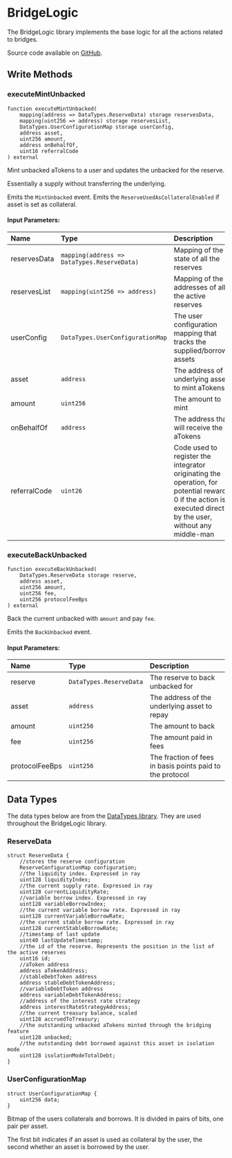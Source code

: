 # BridgeLogic

The BridgeLogic library implements the base logic for all the actions related to bridges. 

Source code available on [GitHub](https://github.com/aave/aave-v3-core/blob/master/contracts/protocol/libraries/logic/BridgeLogic.sol).

## Write Methods

### executeMintUnbacked

```solidity
function executeMintUnbacked(
    mapping(address => DataTypes.ReserveData) storage reservesData,
    mapping(uint256 => address) storage reservesList,
    DataTypes.UserConfigurationMap storage userConfig,
    address asset,
    uint256 amount,
    address onBehalfOf,
    uint16 referralCode
) external
```

Mint unbacked aTokens to a user and updates the unbacked for the reserve.

Essentially a supply without transferring the underlying.

Emits the `MintUnbacked` event. Emits the `ReserveUsedAsCollateralEnabled` if asset is set as collateral.

#### Input Parameters:

| Name         | Type                                        | Description                                                                                                                                                     |
| :----------- | :------------------------------------------ | :-------------------------------------------------------------------------------------------------------------------------------------------------------------- |
| reservesData | `mapping(address => DataTypes.ReserveData)` | Mapping of the state of all the reserves                                                                                                                        |
| reservesList | `mapping(uint256 => address)`               | Mapping of the addresses of all the active reserves                                                                                                             |
| userConfig   | `DataTypes.UserConfigurationMap`            | The user configuration mapping that tracks the supplied/borrowed assets                                                                                         |
| asset        | `address`                                   | The address of the underlying asset to mint aTokens                                                                                                             |
| amount       | `uint256`                                   | The amount to mint                                                                                                                                              |
| onBehalfOf   | `address`                                   | The address that will receive the aTokens                                                                                                                       |
| referralCode | `uint26`                                    | Code used to register the integrator originating the operation, for potential rewards. 0 if the action is executed directly by the user, without any middle-man |

### executeBackUnbacked

```solidity
function executeBackUnbacked(
    DataTypes.ReserveData storage reserve,
    address asset,
    uint256 amount,
    uint256 fee,
    uint256 protocolFeeBps
) external
```

Back the current unbacked with `amount` and pay `fee`.

Emits the `BackUnbacked` event.

#### Input Parameters:

| Name           | Type                    | Description                                               |
| :------------- | :---------------------- | :-------------------------------------------------------- |
| reserve        | `DataTypes.ReserveData` | The reserve to back unbacked for                          |
| asset          | `address`               | The address of the underlying asset to repay              |
| amount         | `uint256`               | The amount to back                                        |
| fee            | `uint256`               | The amount paid in fees                                   |
| protocolFeeBps | `uint256`               | The fraction of fees in basis points paid to the protocol |

## Data Types

The data types below are from the [DataTypes library](https://github.com/aave/aave-v3-core/blob/master/contracts/protocol/libraries/types/DataTypes.sol). They are used throughout the BridgeLogic library.

### ReserveData

```solidity
struct ReserveData {
    //stores the reserve configuration
    ReserveConfigurationMap configuration;
    //the liquidity index. Expressed in ray
    uint128 liquidityIndex;
    //the current supply rate. Expressed in ray
    uint128 currentLiquidityRate;
    //variable borrow index. Expressed in ray
    uint128 variableBorrowIndex;
    //the current variable borrow rate. Expressed in ray
    uint128 currentVariableBorrowRate;
    //the current stable borrow rate. Expressed in ray
    uint128 currentStableBorrowRate;
    //timestamp of last update
    uint40 lastUpdateTimestamp;
    //the id of the reserve. Represents the position in the list of the active reserves
    uint16 id;
    //aToken address
    address aTokenAddress;
    //stableDebtToken address
    address stableDebtTokenAddress;
    //variableDebtToken address
    address variableDebtTokenAddress;
    //address of the interest rate strategy
    address interestRateStrategyAddress;
    //the current treasury balance, scaled
    uint128 accruedToTreasury;
    //the outstanding unbacked aTokens minted through the bridging feature
    uint128 unbacked;
    //the outstanding debt borrowed against this asset in isolation mode
    uint128 isolationModeTotalDebt;
}
```

### UserConfigurationMap

```solidity
struct UserConfigurationMap {
    uint256 data;
}
```

Bitmap of the users collaterals and borrows. It is divided in pairs of bits, one pair per asset.

The first bit indicates if an asset is used as collateral by the user, the second whether an asset is borrowed by the user.